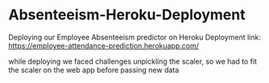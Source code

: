 # Absenteeism-Heroku-Deployment
Deploying our Employee Absenteeism predictor on Heroku
Deployment link:
https://employee-attendance-prediction.herokuapp.com/

while deploying we faced challenges unpickling the scaler, so we had to fit the scaler on the web app before passing new data
